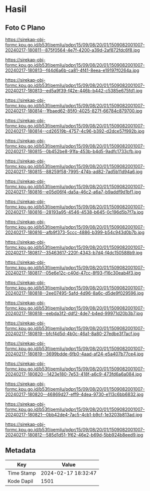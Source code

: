 # Hasil

## Foto C Plano

https://sirekap-obj-formc.kpu.go.id/b53f/pemilu/pdpr/15/09/08/20/01/1509082001007-20240217-180811--875f0564-4e7f-4200-a39d-2af872fdc6f8.jpg

https://sirekap-obj-formc.kpu.go.id/b53f/pemilu/pdpr/15/09/08/20/01/1509082001007-20240217-180813--f44d6a6b-ca81-4f41-8eea-e19197f0264a.jpg

https://sirekap-obj-formc.kpu.go.id/b53f/pemilu/pdpr/15/09/08/20/01/1509082001007-20240217-180813--ed5a9f39-f42e-446b-b442-c5385e675fd1.jpg

https://sirekap-obj-formc.kpu.go.id/b53f/pemilu/pdpr/15/09/08/20/01/1509082001007-20240217-180814--1fbaed62-85f0-4025-827f-66784c879700.jpg

https://sirekap-obj-formc.kpu.go.id/b53f/pemilu/pdpr/15/09/08/20/01/1509082001007-20240217-180814--cd26519b-4757-4c96-b392-d2dce57f992b.jpg

https://sirekap-obj-formc.kpu.go.id/b53f/pemilu/pdpr/15/09/08/20/01/1509082001007-20240217-180815--0b452be8-91fa-453b-b4d5-9adfc1733cfb.jpg

https://sirekap-obj-formc.kpu.go.id/b53f/pemilu/pdpr/15/09/08/20/01/1509082001007-20240217-180815--88259f58-7995-474b-ad82-7ad5b11d94a6.jpg

https://sirekap-obj-formc.kpu.go.id/b53f/pemilu/pdpr/15/09/08/20/01/1509082001007-20240217-180816--e05d06f4-da5a-46c2-a6a7-b9addf9d1bf1.jpg

https://sirekap-obj-formc.kpu.go.id/b53f/pemilu/pdpr/15/09/08/20/01/1509082001007-20240217-180816--28193a95-4546-4538-b645-0c196d5b7f7a.jpg

https://sirekap-obj-formc.kpu.go.id/b53f/pemilu/pdpr/15/09/08/20/01/1509082001007-20240217-180816--afb9f373-5ccc-4886-b399-b54c943d0b7b.jpg

https://sirekap-obj-formc.kpu.go.id/b53f/pemilu/pdpr/15/09/08/20/01/1509082001007-20240217-180817--35463617-220f-4343-b7d4-f4dc150588b9.jpg

https://sirekap-obj-formc.kpu.go.id/b53f/pemilu/pdpr/15/09/08/20/01/1509082001007-20240217-180817--05e6e12c-c40d-47cc-8f93-f16c30eab4f3.jpg

https://sirekap-obj-formc.kpu.go.id/b53f/pemilu/pdpr/15/09/08/20/01/1509082001007-20240217-180818--2ee07495-5afd-4d96-8a6c-d5de9f029596.jpg

https://sirekap-obj-formc.kpu.go.id/b53f/pemilu/pdpr/15/09/08/20/01/1509082001007-20240217-180818--eebda3f2-ddf2-4de7-b4ed-99971d20b3b7.jpg

https://sirekap-obj-formc.kpu.go.id/b53f/pemilu/pdpr/15/09/08/20/01/1509082001007-20240217-180819--bfcf4d5d-4b0c-46a1-8a80-27edbe3f7acf.jpg

https://sirekap-obj-formc.kpu.go.id/b53f/pemilu/pdpr/15/09/08/20/01/1509082001007-20240217-180819--3699bdde-6fb0-4aad-af24-e5a407b77ce4.jpg

https://sirekap-obj-formc.kpu.go.id/b53f/pemilu/pdpr/15/09/08/20/01/1509082001007-20240217-180820--1423e180-7e53-418f-a6c9-473fd6a6a084.jpg

https://sirekap-obj-formc.kpu.go.id/b53f/pemilu/pdpr/15/09/08/20/01/1509082001007-20240217-180820--46869d27-eff9-4dea-9730-e113c6bb6832.jpg

https://sirekap-obj-formc.kpu.go.id/b53f/pemilu/pdpr/15/09/08/20/01/1509082001007-20240217-180821--0bb42de4-7ac5-4cb1-b9cf-1e3203b813ad.jpg

https://sirekap-obj-formc.kpu.go.id/b53f/pemilu/pdpr/15/09/08/20/01/1509082001007-20240217-180812--585d1d51-1f62-46e2-b69d-5bb924b8eed9.jpg


## Metadata

| Key        | Value               |
| ---------- | ------------------- |
| Time Stamp | 2024-02-17 18:32:47 |
| Kode Dapil | 1501                |



